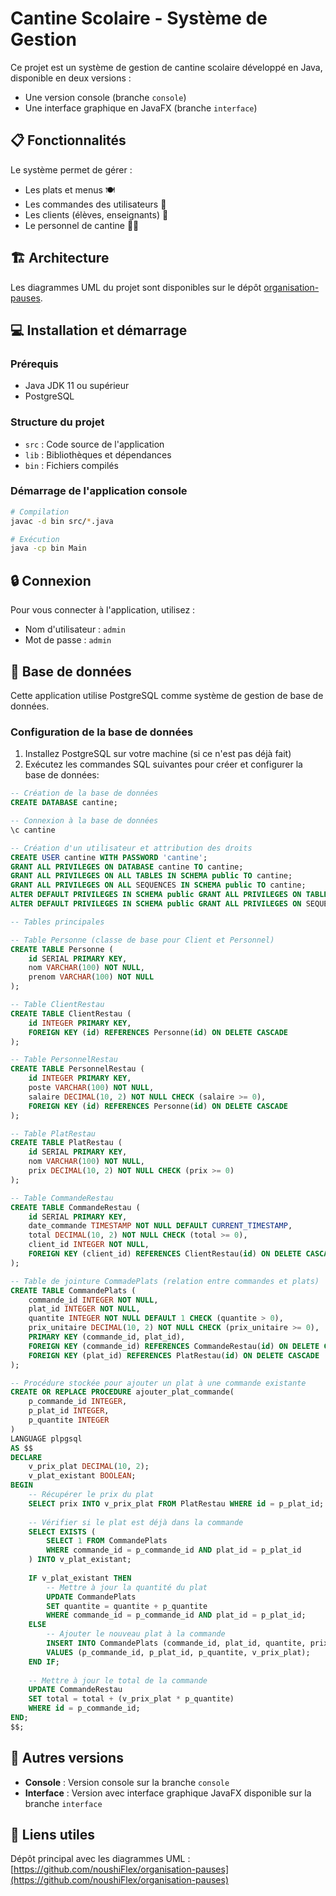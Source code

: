 # Cantine Scolaire - Système de Gestion

Ce projet est un système de gestion de cantine scolaire développé en Java, disponible en deux versions :
- Une version console (branche `console`)  
- Une interface graphique en JavaFX (branche `interface`)

## 📋 Fonctionnalités

Le système permet de gérer :
- Les plats et menus 🍽️
- Les commandes des utilisateurs 🛒
- Les clients (élèves, enseignants) 👥
- Le personnel de cantine 🧑‍🍳

## 🏗️ Architecture

Les diagrammes UML du projet sont disponibles sur le dépôt [organisation-pauses](https://github.com/noushiFlex/organisation-pauses).

## 💻 Installation et démarrage

### Prérequis
- Java JDK 11 ou supérieur
- PostgreSQL

### Structure du projet
- `src` : Code source de l'application
- `lib` : Bibliothèques et dépendances
- `bin` : Fichiers compilés

### Démarrage de l'application console
```bash
# Compilation
javac -d bin src/*.java

# Exécution
java -cp bin Main
```

## 🔒 Connexion

Pour vous connecter à l'application, utilisez :
- Nom d'utilisateur : `admin`
- Mot de passe : `admin`

## 💾 Base de données

Cette application utilise PostgreSQL comme système de gestion de base de données.

### Configuration de la base de données

1. Installez PostgreSQL sur votre machine (si ce n'est pas déjà fait)
2. Exécutez les commandes SQL suivantes pour créer et configurer la base de données:

```sql
-- Création de la base de données
CREATE DATABASE cantine;

-- Connexion à la base de données
\c cantine

-- Création d'un utilisateur et attribution des droits
CREATE USER cantine WITH PASSWORD 'cantine';
GRANT ALL PRIVILEGES ON DATABASE cantine TO cantine;
GRANT ALL PRIVILEGES ON ALL TABLES IN SCHEMA public TO cantine;
GRANT ALL PRIVILEGES ON ALL SEQUENCES IN SCHEMA public TO cantine;
ALTER DEFAULT PRIVILEGES IN SCHEMA public GRANT ALL PRIVILEGES ON TABLES TO cantine;
ALTER DEFAULT PRIVILEGES IN SCHEMA public GRANT ALL PRIVILEGES ON SEQUENCES TO cantine;

-- Tables principales

-- Table Personne (classe de base pour Client et Personnel)
CREATE TABLE Personne (
    id SERIAL PRIMARY KEY,
    nom VARCHAR(100) NOT NULL,
    prenom VARCHAR(100) NOT NULL
);

-- Table ClientRestau
CREATE TABLE ClientRestau (
    id INTEGER PRIMARY KEY,
    FOREIGN KEY (id) REFERENCES Personne(id) ON DELETE CASCADE
);

-- Table PersonnelRestau
CREATE TABLE PersonnelRestau (
    id INTEGER PRIMARY KEY,
    poste VARCHAR(100) NOT NULL,
    salaire DECIMAL(10, 2) NOT NULL CHECK (salaire >= 0),
    FOREIGN KEY (id) REFERENCES Personne(id) ON DELETE CASCADE
);

-- Table PlatRestau
CREATE TABLE PlatRestau (
    id SERIAL PRIMARY KEY,
    nom VARCHAR(100) NOT NULL,
    prix DECIMAL(10, 2) NOT NULL CHECK (prix >= 0)
);

-- Table CommandeRestau
CREATE TABLE CommandeRestau (
    id SERIAL PRIMARY KEY,
    date_commande TIMESTAMP NOT NULL DEFAULT CURRENT_TIMESTAMP,
    total DECIMAL(10, 2) NOT NULL CHECK (total >= 0),
    client_id INTEGER NOT NULL,
    FOREIGN KEY (client_id) REFERENCES ClientRestau(id) ON DELETE CASCADE
);

-- Table de jointure CommadePlats (relation entre commandes et plats)
CREATE TABLE CommandePlats (
    commande_id INTEGER NOT NULL,
    plat_id INTEGER NOT NULL,
    quantite INTEGER NOT NULL DEFAULT 1 CHECK (quantite > 0),
    prix_unitaire DECIMAL(10, 2) NOT NULL CHECK (prix_unitaire >= 0),
    PRIMARY KEY (commande_id, plat_id),
    FOREIGN KEY (commande_id) REFERENCES CommandeRestau(id) ON DELETE CASCADE,
    FOREIGN KEY (plat_id) REFERENCES PlatRestau(id) ON DELETE CASCADE
);

-- Procédure stockée pour ajouter un plat à une commande existante
CREATE OR REPLACE PROCEDURE ajouter_plat_commande(
    p_commande_id INTEGER, 
    p_plat_id INTEGER,
    p_quantite INTEGER
) 
LANGUAGE plpgsql
AS $$
DECLARE
    v_prix_plat DECIMAL(10, 2);
    v_plat_existant BOOLEAN;
BEGIN
    -- Récupérer le prix du plat
    SELECT prix INTO v_prix_plat FROM PlatRestau WHERE id = p_plat_id;
    
    -- Vérifier si le plat est déjà dans la commande
    SELECT EXISTS (
        SELECT 1 FROM CommandePlats 
        WHERE commande_id = p_commande_id AND plat_id = p_plat_id
    ) INTO v_plat_existant;
    
    IF v_plat_existant THEN
        -- Mettre à jour la quantité du plat
        UPDATE CommandePlats 
        SET quantite = quantite + p_quantite
        WHERE commande_id = p_commande_id AND plat_id = p_plat_id;
    ELSE
        -- Ajouter le nouveau plat à la commande
        INSERT INTO CommandePlats (commande_id, plat_id, quantite, prix_unitaire)
        VALUES (p_commande_id, p_plat_id, p_quantite, v_prix_plat);
    END IF;
    
    -- Mettre à jour le total de la commande
    UPDATE CommandeRestau
    SET total = total + (v_prix_plat * p_quantite)
    WHERE id = p_commande_id;
END;
$$;
```

## 🔄 Autres versions

- **Console** : Version console sur la branche `console`
- **Interface** : Version avec interface graphique JavaFX disponible sur la branche `interface`

## 🔗 Liens utiles

Dépôt principal avec les diagrammes UML : [https://github.com/noushiFlex/organisation-pauses](https://github.com/noushiFlex/organisation-pauses)